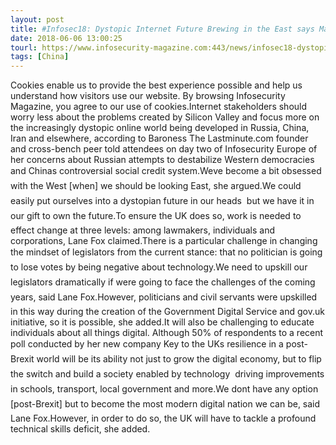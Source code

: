 ```yaml
---
layout: post
title: #Infosec18: Dystopic Internet Future Brewing in the East says Martha Lane Fox
date: 2018-06-06 13:00:25
tourl: https://www.infosecurity-magazine.com:443/news/infosec18-dystopic-internet-future/
tags: [China]
---
```

Cookies enable us to provide the best experience possible and help us understand how visitors use our website. By browsing Infosecurity Magazine, you agree to our use of cookies.Internet stakeholders should worry less about the problems created by Silicon Valley and focus more on the increasingly dystopic online world being developed in Russia, China, Iran and elsewhere, according to Baroness The Lastminute.com founder and cross-bench peer told attendees on day two of Infosecurity Europe of her concerns about Russian attempts to destabilize Western democracies and Chinas controversial social credit system.Weve become a bit obsessed with the West [when] we should be looking East, she argued.We could easily put ourselves into a dystopian future in our heads  but we have it in our gift to own the future.To ensure the UK does so, work is needed to effect change at three levels: among lawmakers, individuals and corporations, Lane Fox claimed.There is a particular challenge in changing the mindset of legislators from the current stance: that no politician is going to lose votes by being negative about technology.We need to upskill our legislators dramatically if were going to face the challenges of the coming years, said Lane Fox.However, politicians and civil servants were upskilled in this way during the creation of the Government Digital Service and gov.uk initiative, so it is possible, she added.It will also be challenging to educate individuals about all things digital. Although 50% of respondents to a recent poll conducted by her new company Key to the UKs resilience in a post-Brexit world will be its ability not just to grow the digital economy, but to flip the switch and build a society enabled by technology  driving improvements in schools, transport, local government and more.We dont have any option [post-Brexit] but to become the most modern digital nation we can be, said Lane Fox.However, in order to do so, the UK will have to tackle a profound technical skills deficit, she added.